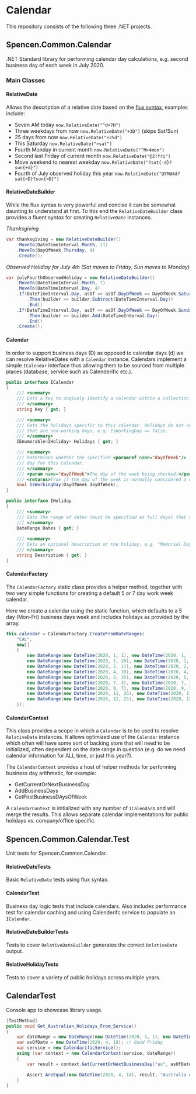# Calendar
This repository consists of the following three .NET projects.

## Spencen.Common.Calendar
.NET Standard library for performing calendar day calculations, e.g. second business day of each week in July 2020.

### Main Classes
#### RelativeDate
Allows the description of a relative date based on the [flux syntax](https://docs.flux.ly/flux-8-1-docs/time-expressions.html#relative-time-expressions), examples include:
* Seven AM today `now.RelativeDate("^d+7H")`
* Three weekdays from now `now.RelativeDate("+3D")` (skips Sat/Sun)
* 25 days from now `now.RelativeDate("+25d")`
* This Saturday `now.RelativeDate(">sat")`
* Fourth Monday in current month `now.RelativeDate("^M>4mon")`
* Second last Friday of current month `now.RelativeDate("@2!fri")`
* Move weekend to nearest weekday `now.RelativeDate("?sat{-d}?sun{+d}")`
* Fourth of July observed holiday this year `now.RelativeDate("@7M@4d?sat{<D}?sun{>D}")`

#### RelativeDateBuilder
While the flux syntax is very powerful and concise it can be somewhat daunting to understand at first. 
To this end the `RelativeDateBuilder` class provides a fluent syntax for creating `RelativeDate` instances.

_Thanksgiving_
```csharp
var thanksgiving = new RelativeDateBuilder()
    .MoveTo(DateTimeInterval.Month, 11)
    .MoveTo(DayOfWeek.Thursday, 4)
    .Create();
```

_Observed Holidiay for July 4th (Sat moves to Friday, Sun moves to Monday)_
```csharp
var julyFourthObservedHoliday = new RelativeDateBuilder()
    .MoveTo(DateTimeInterval.Month, 7)
    .MoveTo(DateTimeInterval.Day, 4)
    .If(DateTimeInterval.Day, asOf => asOf.DayOfWeek == DayOfWeek.Saturday)
        .Then(builder => builder.Subtract(DateTimeInterval.Day))
        .End()
    .If(DateTimeInterval.Day, asOf => asOf.DayOfWeek == DayOfWeek.Sunday)
        .Then(builder => builder.Add(DateTimeInterval.Day))
        .End()
    .Create();
```
#### Calendar
In order to support business days (D) as opposed to calendar days (d) we can resolve
RelativeDates with a `Calendar` instance. Calendars implement a simple `ICalendar` interface
thus allowing them to be sourced from multiple places (database, service such as Calenderific etc.).

```csharp
public interface ICalendar
{
    /// <summary>
    /// Gets a key to unqiuely identify a calendar within a collection.
    /// </summary>
    string Key { get; }

    /// <summary>
    /// Gets the holidays specific to this calendar. Holidays do not need to include days of the week
    /// that are non-working days, e.g. IsWorkingDay == false.
    /// </summary>
    IEnumerable<IHoliday> Holidays { get; }

    /// <summary>
    /// Determines whether the specified <paramref name="dayOfWeek"/> is considered to be a working
    /// day for this calendar.
    /// </summary>
    /// <param name="dayOfWeek">The day of the week being checked.</param>
    /// <returns>True if the day of the week is normally considered a working day (excluding holidays), false otherwise.</returns>
    bool IsWorkingDay(DayOfWeek dayOfWeek);
}

public interface IHoliday
{
    /// <summary>
    /// Gets the range of dates (must be specified as full days) that are considered a holiday (non-working day).
    /// </summary>
    DateRange Dates { get; }
        
    /// <summary>
    /// Gets an optional description or the holiday, e.g. "Memorial Day".
    /// </summary>
    string Description { get; }
}
```

#### CalendarFactory

The `CalendarFactory` static class provides a helper method, together with two very simple functions for
creating a default 5 or 7 day work week calendar.

Here we create a calendar using the static function, which defaults to a 5 day (Mon-Fri) business days week
and includes holidays as provided by the array.

```csharp
this.calendar = CalendarFactory.CreateFromDateRanges(
    "CAL",
    new[]
    {
        new DateRange(new DateTime(2020, 1, 1), new DateTime(2020, 1, 1, 23, 59, 59)),
        new DateRange(new DateTime(2020, 1, 20), new DateTime(2020, 1, 20, 23, 59, 59)),
        new DateRange(new DateTime(2020, 2, 17), new DateTime(2020, 2, 17, 23, 59, 59)),
        new DateRange(new DateTime(2020, 4, 10), new DateTime(2020, 4, 10, 23, 59, 59)),
        new DateRange(new DateTime(2020, 5, 25), new DateTime(2020, 5, 25, 23, 59, 59)),
        new DateRange(new DateTime(2020, 7, 3), new DateTime(2020, 7, 3, 23, 59, 59)),
        new DateRange(new DateTime(2020, 9, 7), new DateTime(2020, 9, 7, 23, 59, 59)),
        new DateRange(new DateTime(2020, 11, 26), new DateTime(2020, 11, 26, 23, 59, 59)),
        new DateRange(new DateTime(2020, 12, 25), new DateTime(2020, 12, 25, 23, 59, 59)),
    });
```

#### CalendarContext
This class provides a scope in which a `Calendar` is to be used to resolve `RelativeDate` instances.
It allows optimized use of the `Calendar` instance which often will have some sort of backing store
that will need to be initialized, often dependent on the date range in question (e.g. do we need
calendar information for ALL time, or just this year?).

The `CalendarContext` provides a host of helper methods for performing business day arithmetic,
for example:
* GetCurrentOrNextBusinessDay
* AddBusinessDays
* GetFirstBusinessDAysOfWeek

A `CalendarContext` is initialized with any number of `ICalendar`s and will merge the results. 
This allows separate calendar implementations for public holidays vs. company/office specific.

## Spencen.Common.Calendar.Test
Unit tests for Spencen.Common.Calendar.

#### RelativeDateTests
Basic `RelativeDate` tests using flux syntax.
#### CalendarTest
Business day logic tests that include calendars.
Also includes performance test for calendar caching and using Calenderifc service to populate an `ICalendar`.
#### RelativeDateBuilderTests
Tests to cover `RelativeDateBuilder` generates the correct `RelativeDate` output.
#### RelativeHolidayTests
Tests to cover a variety of public holidays across multiple years.

## CalendarTest
Console app to showcase library usage.

```csharp
[TestMethod]
public void Get_Australian_Holidays_From_Service()
{
    var dateRange = new DateRange(new DateTime(2020, 1, 1), new DateTime(2020, 12, 31));
    var asOfDate = new DateTime(2020, 4, 10); // Good Friday
    var service = new CalendarificService();
    using (var context = new CalendarContext(service, dateRange))
    {
        var result = context.GetCurrentOrNextBusinessDay("au", asOfDate);

        Assert.AreEqual(new DateTime(2020, 4, 14), result, "Australia observes Good Monday, so skip to 14th.");
    }
}
```